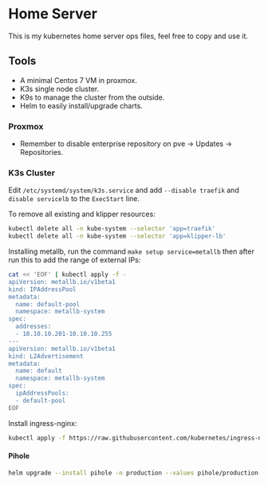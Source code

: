 # Home Server

This is my kubernetes home server ops files, feel free to copy and use it.


## Tools

- A minimal Centos 7 VM in proxmox. 
- K3s single node cluster.
- K9s to manage the cluster from the outside.
- Helm to easily install/upgrade charts.

### Proxmox

- Remember to disable enterprise repository on pve -> Updates -> Repositories.

### K3s Cluster

Edit `/etc/systemd/system/k3s.service` and add `--disable traefik` and `disable servicelb` to the `ExecStart` line.

To remove all existing and klipper resources:
```bash
kubectl delete all -n kube-system --selector 'app=traefik'
kubectl delete all -n kube-system --selector 'app=klipper-lb'
```

Installing metallb, run the command `make setup service=metallb` then after run this to add the range of external IPs:
```bash
cat << 'EOF' | kubectl apply -f -
apiVersion: metallb.io/v1beta1
kind: IPAddressPool
metadata:
  name: default-pool
  namespace: metallb-system
spec:
  addresses:
  - 10.10.10.201-10.10.10.255
---
apiVersion: metallb.io/v1beta1
kind: L2Advertisement
metadata:
  name: default
  namespace: metallb-system
spec:
  ipAddressPools:
  - default-pool
EOF
```

Install ingress-nginx:
```bash
kubectl apply -f https://raw.githubusercontent.com/kubernetes/ingress-nginx/main/deploy/static/provider/cloud/deploy.yaml
```

#### Pihole
```bash
helm upgrade --install pihole -n production --values pihole/production.yaml pihole
```
